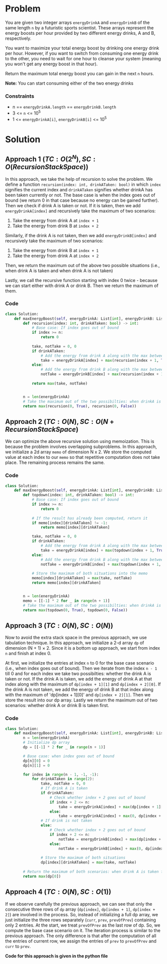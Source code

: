 # Problem
You are given two integer arrays `energyDrinkA` and `energyDrinkB` of the same length `n` by a futuristic sports scientist. These arrays represent the energy boosts per hour provided by two different energy drinks, A and B, respectively.

You want to maximize your total energy boost by drinking one energy drink per hour. However, if you want to switch from consuming one energy drink to the other, you need to wait for one hour to cleanse your system (meaning you won't get any energy boost in that hour).

Return the maximum total energy boost you can gain in the next `n` hours.

**Note:** You can start consuming either of the two energy drinks

### Constraints
- n == `energyDrinkA.length` == `energyDrinkB.length`
- 3 <= `n` <= 10<sup>5</sup>
- 1 <= `energyDrinkA[i]`, `energyDrinkB[i]` <= 10<sup>5</sup>

# Solution
## Approach 1 $(TC: O(2^N), SC: O(Recursion Stack Space))$
In this approach, we take the help of recursion to solve the problem. We define a function `recursion(index: int, drinkATaken: bool)` in which `index` signifies the current index and `drinkATaken` signifies whether drinkA has been taken currently or not. The base case is when the index goes out of bound (we return 0 in that case because no energy can be gained further). Then we check if drink A is taken or not. If it is taken, then we add `energyDrinkA[index]` and recursively take the maximum of two scenarios: 

1. Take the energy from drink A at `index + 1`
2. Take the energy from drink B at `index + 2`

Similarly, if the drink A is not taken, then we add `energyDrinkB[index]` and recursively take the maximum of two scenarios:

1. Take the energy from drink B at `index + 1`
2. Take the energy from drink A at `index + 2`

Then, we return the maximum out of the above two possible situations (i.e., when drink A is taken and when drink A is not taken)

Lastly, we call the recursive function starting with index 0 twice - because we can start either with drink A or drink B. Then we return the maximum of them.

### Code
```python
class Solution:
    def maxEnergyBoost(self, energyDrinkA: List[int], energyDrinkB: List[int]) -> int:
        def recursion(index: int, drinkATaken: bool) -> int:
            # Base case: If index goes out of bound
            if index >= n:
                return 0
            
            take, notTake = 0, 0
            if drinkATaken:
                # Add the energy from drink A along with the max between energy at index + 1 of drink A and energy at index + 2 of drink B
                take = energyDrinkA[index] + max(recursion(index + 1, True), recursion(index + 2, False))
            else:
                # Add the energy from drink B along with the max between energy at index + 1 of drink B and energy at index + 2 of drink A
                notTake = energyDrinkB[index] + max(recursion(index + 1, False), recursion(index + 2, True))
            
            return max(take, notTake)


        n = len(energyDrinkA)
        # Take the maximum out of the two possibilties: when drinkA is taken first and when drink B is taken first
        return max(recursion(0, True), recursion(0, False))
```

## Approach 2 $(TC: O(N), SC: O(N + Recursion Stack Space)$
We can optimize the above recursive solution using memoization. This is because the problem involves overlapping subproblems. In this approach, we initialize a 2d array `memo` of dimension N x 2. We store the computed value at each index to our `memo` so that repetitive computation does not take place. The remaining process remains the same.

### Code
```python
class Solution:
    def maxEnergyBoost(self, energyDrinkA: List[int], energyDrinkB: List[int]) -> int:
        def topdown(index: int, drinkATaken: bool) -> int:
            # Base case: If index goes out of bound
            if index >= n:
                return 0
            
            # If the result has already been computed, return it
            if memo[index][drinkATaken] != -1:
                return memo[index][drinkATaken]

            take, notTake = 0, 0
            if drinkATaken:
                # Add the energy from drink A along with the max between energy at index + 1 of drink A and energy at index + 2 of drink B
                take = energyDrinkA[index] + max(topdown(index + 1, True), topdown(index + 2, False))
            else:
                # Add the energy from drink B along with the max between energy at index + 1 of drink B and energy at index + 2 of drink A
                notTake = energyDrinkB[index] + max(topdown(index + 1, False), topdown(index + 2, True))
            
            # Store the maximum of both situations into the memo
            memo[index][drinkATaken] = max(take, notTake)
            return memo[index][drinkATaken]


        n = len(energyDrinkA)
        memo = [[-1] * 2 for _ in range(n + 1)]
        # Take the maximum out of the two possibilties: when drinkA is taken first and when drink B is taken first
        return max(topdown(0, True), topdown(0, False))
```

## Approach 3 $(TC: O(N), SC: O(N))$
Now to avoid the extra stack space in the previous approach, we use tabulation technique. In this approach, we initialize a 2-d array `dp` of dimension (N + 1) $\times$ 2. Since it is a bottom up approach, we start from index `n` and finish at index 0. 

At first, we initialize the entries at index `n` to 0 for the base case scenario (i.e., when index goes out of bound). Then we iterate from the index `n - 1` till 0 and for each index we take two possibilties: whether the drink A is taken or not. If the drink A is taken, we add the energy of drink A at that index along with the maximum of `dp[index + 1][1]` and `dp[index + 2][0]`. If the drink A is not taken, we add the energy of drink B at that index along with the maximum of 'dp[index + 1][0]' and `dp[index + 2][1]`. Then we store the result into our dp array. Lastly we return the maximum out of two scenarios: whether drink A or drink B is taken first.

### Code
```python
class Solution:
    def maxEnergyBoost(self, energyDrinkA: List[int], energyDrinkB: List[int]) -> int:
        n = len(energyDrinkA)
        # Initialize dp array
        dp = [[-1] * 2 for _ in range(n + 1)]

        # Base case: when index goes out of bound
        dp[n][0] = 0
        dp[n][1] = 0

        for index in range(n - 1, -1, -1):
            for drinkATaken in range(2):
                take, notTake = 0, 0
                # If drink A is taken
                if drinkATaken:
                    # Check whether index + 2 goes out of bound
                    if index + 2 <= n:
                        take = energyDrinkA[index] + max(dp[index + 1][1], dp[index + 2][0])
                    else:
                        take = energyDrinkA[index] + max(0, dp[index + 1][1])
                # If drink is not taken
                else:
                    # Check whether index + 2 goes out of bound
                    if index + 2 <= n:
                        notTake = energyDrinkB[index] + max(dp[index + 1][0], dp[index + 2][1])
                    else:
                        notTake = energyDrinkB[index] + max(0, dp[index + 1][0])
                
                # Store the maximum of both situations
                dp[index][drinkATaken] = max(take, notTake)
        
        # Return the maximum of both scenarios: when drink A is taken first and when drink B is taken first
        return max(dp[0])
```

## Approach 4 $(TC: O(N), SC: O(1))$
If we observe carefully the previous approach, we can see that only the consecutive three rows of `dp` array (`dp[index]`, `dp[index + 1]`, `dp[index + 2]`) are involved in the process. So, instead of initializing a full dp array, we just initialize the three rows separately (`curr`, `prev`, `prevOfPrev`) containing only 2 entries. At the start, we treat `prevOfPrev` as the last row of dp. So, we compute the base case scenario on it. The iteration process is similar to the previous approach. The only difference is that after the computation of all the entries of current row, we assign the entries of `prev` to `prevOfPrev` and `curr` to `prev`.

**Code for this approach is given in the python file**